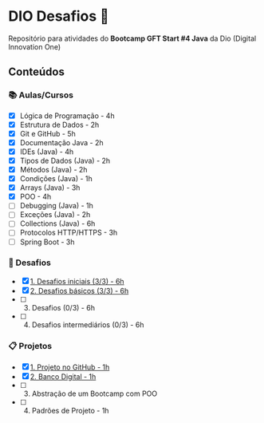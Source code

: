 # DIO Desafios 🎯

Repositório para atividades do **Bootcamp GFT Start #4 Java** da Dio (Digital Innovation One)

## Conteúdos
### 📚 Aulas/Cursos
- [x]  Lógica de Programação - 4h
- [x]  Estrutura de Dados - 2h
- [x]  Git e GitHub - 5h
- [x]  Documentação Java - 2h
- [x]  IDEs (Java) - 4h
- [x]  Tipos de Dados (Java) - 2h
- [x]  Métodos (Java) - 2h
- [x]  Condições (Java) - 1h
- [x]  Arrays (Java) - 3h
- [x]  POO - 4h
- [ ]  Debugging (Java) - 1h
- [ ]  Exceções (Java) - 2h
- [ ]  Collections (Java) - 6h
- [ ]  Protocolos HTTP/HTTPS - 3h
- [ ]  Spring Boot - 3h

### 👊 Desafios
- [x] [1. Desafios iniciais (3/3) - 6h](desafios/iniciais)
- [x] [2. Desafios básicos (3/3) - 6h](desafios/basicos)
- [ ] 3. Desafios (0/3) - 6h
- [ ] 4. Desafios intermediários (0/3) - 6h

### 📋 Projetos
- [x] [1. Projeto no GitHub - 1h](projetos/1-github/descricao.md)
- [x] [2. Banco Digital - 1h](projetos/2-banco_digital/descricao.md)
- [ ] 3. Abstração de um Bootcamp com POO
- [ ] 4. Padrões de Projeto - 1h
